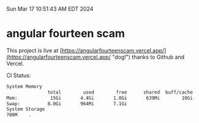 Sun Mar 17 10:51:43 AM EDT 2024

# angular fourteen scam


This project is live at [https://angularfourteenscam.vercel.app/](https://angularfourteenscam.vercel.app/ "dog!") thanks to Github and Vercel.

CI Status: 

```bash
System Memory
               total        used        free      shared  buff/cache   available
Mem:            15Gi       4.4Gi       1.8Gi       639Mi        10Gi        10Gi
Swap:          8.0Gi       964Mi       7.1Gi
System Storage
700M	.
```
```bash
